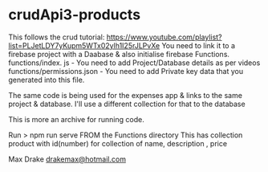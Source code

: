 # crudApi3-products
This follows the crud tutorial: 
https://www.youtube.com/playlist?list=PLJetLDY7yKupm5WTx02ylh1I25rJLPvXe
You need to link it to a firebase project with a Daabase & also initialise firebase Functions. 
functions/index. js - You need to add Project/Database details as per videos
functions/permissions.json - You need to add Private key data that you generated into this file.


The same code is being used for the expenses app & links to the same project & database. 
I'll use a different collection for that to the database

This is more an archive for running code. 

Run > npm run serve FROM the Functions directory
This has collection product  with id(number) for collection of name, description , price

Max Drake 
drakemax@hotmail.com

